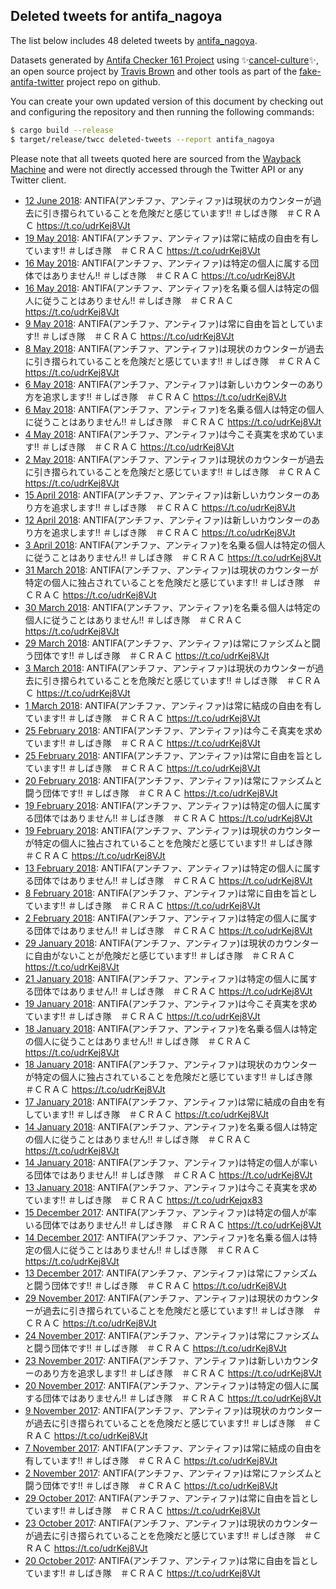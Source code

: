 ## Deleted tweets for antifa_nagoya

The list below includes 48 deleted tweets by
[antifa_nagoya](https://twitter.com/antifa_nagoya).



Datasets generated by [Antifa Checker 161 Project](https://twitter.com/antifacheck161) using ✨[cancel-culture](https://github.com/travisbrown/cancel-culture)✨, an open source project by 
[Travis Brown](https://twitter.com/travisbrown) and other tools as part of the 
[fake-antifa-twitter](https://github.com/antifacheck161/fake-antifa-twitter) project repo on github.

You can create your own updated version of this document by checking out and configuring the
repository and then running the following commands:

```bash
$ cargo build --release
$ target/release/twcc deleted-tweets --report antifa_nagoya
```

Please note that all tweets quoted here are sourced from the
[Wayback Machine](https://web.archive.org) and were not directly accessed through the Twitter API or
any Twitter client.

* [12 June 2018](https://web.archive.org/web/20180612154246/https://twitter.com/antifa_nagoya/status/1006562462169100289): ANTIFA(アンチファ、アンティファ)は現状のカウンターが過去に引き摺られていることを危険だと感じています‼ ＃しばき隊　＃ＣＲＡＣ https://t.co/udrKej8VJt <!--1006562462169100289-->
* [19 May 2018](https://web.archive.org/web/20180519201246/https://twitter.com/antifa_nagoya/status/997933101111128064): ANTIFA(アンチファ、アンティファ)は常に結成の自由を有しています‼ ＃しばき隊　＃ＣＲＡＣ https://t.co/udrKej8VJt <!--997933101111128064-->
* [16 May 2018](https://web.archive.org/web/20180516091255/https://twitter.com/antifa_nagoya/status/996679880807874560): ANTIFA(アンチファ、アンティファ)は特定の個人に属する団体ではありません‼ ＃しばき隊　＃ＣＲＡＣ https://t.co/udrKej8VJt <!--996679880807874560-->
* [16 May 2018](https://web.archive.org/web/20180516084253/https://twitter.com/antifa_nagoya/status/996672322667925505): ANTIFA(アンチファ、アンティファ)を名乗る個人は特定の個人に従うことはありません‼ ＃しばき隊　＃ＣＲＡＣ https://t.co/udrKej8VJt <!--996672322667925505-->
* [ 9 May 2018](https://web.archive.org/web/20180509094259/https://twitter.com/antifa_nagoya/status/994150732268892160): ANTIFA(アンチファ、アンティファ)は常に自由を旨としています‼ ＃しばき隊　＃ＣＲＡＣ https://t.co/udrKej8VJt <!--994150732268892160-->
* [ 8 May 2018](https://web.archive.org/web/20180508064252/https://twitter.com/antifa_nagoya/status/993743016593510402): ANTIFA(アンチファ、アンティファ)は現状のカウンターが過去に引き摺られていることを危険だと感じています‼ ＃しばき隊　＃ＣＲＡＣ https://t.co/udrKej8VJt <!--993743016593510402-->
* [ 6 May 2018](https://web.archive.org/web/20180506074258/https://twitter.com/antifa_nagoya/status/993033365497376768): ANTIFA(アンチファ、アンティファ)は新しいカウンターのあり方を追求します‼ ＃しばき隊　＃ＣＲＡＣ https://t.co/udrKej8VJt <!--993033365497376768-->
* [ 6 May 2018](https://web.archive.org/web/20180506034256/https://twitter.com/antifa_nagoya/status/992972959147900928): ANTIFA(アンチファ、アンティファ)を名乗る個人は特定の個人に従うことはありません‼ ＃しばき隊　＃ＣＲＡＣ https://t.co/udrKej8VJt <!--992972959147900928-->
* [ 4 May 2018](https://web.archive.org/web/20180504141256/https://twitter.com/antifa_nagoya/status/992406728116396033): ANTIFA(アンチファ、アンティファ)は今こそ真実を求めています‼ ＃しばき隊　＃ＣＲＡＣ https://t.co/udrKej8VJt <!--992406728116396033-->
* [ 2 May 2018](https://web.archive.org/web/20180502174256/https://twitter.com/antifa_nagoya/status/991734800586231809): ANTIFA(アンチファ、アンティファ)は現状のカウンターが過去に引き摺られていることを危険だと感じています‼ ＃しばき隊　＃ＣＲＡＣ https://t.co/udrKej8VJt <!--991734800586231809-->
* [15 April 2018](https://web.archive.org/web/20180415074301/https://twitter.com/antifa_nagoya/status/985423232932102145): ANTIFA(アンチファ、アンティファ)は新しいカウンターのあり方を追求します‼ ＃しばき隊　＃ＣＲＡＣ https://t.co/udrKej8VJt <!--985423232932102145-->
* [12 April 2018](https://web.archive.org/web/20180412164256/https://twitter.com/antifa_nagoya/status/984471943779729409): ANTIFA(アンチファ、アンティファ)は新しいカウンターのあり方を追求します‼ ＃しばき隊　＃ＣＲＡＣ https://t.co/udrKej8VJt <!--984471943779729409-->
* [ 3 April 2018](https://web.archive.org/web/20180403044257/https://twitter.com/antifa_nagoya/status/981029263280283649): ANTIFA(アンチファ、アンティファ)を名乗る個人は特定の個人に従うことはありません‼ ＃しばき隊　＃ＣＲＡＣ https://t.co/udrKej8VJt <!--981029263280283649-->
* [31 March 2018](https://web.archive.org/web/20180331121255/https://twitter.com/antifa_nagoya/status/980055337507028993): ANTIFA(アンチファ、アンティファ)は現状のカウンターが特定の個人に独占されていることを危険だと感じています‼ ＃しばき隊　＃ＣＲＡＣ https://t.co/udrKej8VJt <!--980055337507028993-->
* [30 March 2018](https://web.archive.org/web/20180330094304/https://twitter.com/antifa_nagoya/status/979655238641639425): ANTIFA(アンチファ、アンティファ)を名乗る個人は特定の個人に従うことはありません‼ ＃しばき隊　＃ＣＲＡＣ https://t.co/udrKej8VJt <!--979655238641639425-->
* [29 March 2018](https://web.archive.org/web/20180329211250/https://twitter.com/antifa_nagoya/status/979466436253896704): ANTIFA(アンチファ、アンティファ)は常にファシズムと闘う団体です‼ ＃しばき隊　＃ＣＲＡＣ https://t.co/udrKej8VJt <!--979466436253896704-->
* [ 3 March 2018](https://web.archive.org/web/20180303014310/https://twitter.com/antifa_nagoya/status/969749995493584897): ANTIFA(アンチファ、アンティファ)は現状のカウンターが過去に引き摺られていることを危険だと感じています‼ ＃しばき隊　＃ＣＲＡＣ https://t.co/udrKej8VJt <!--969749995493584897-->
* [ 1 March 2018](https://web.archive.org/web/20180301121256/https://twitter.com/antifa_nagoya/status/969183705720737793): ANTIFA(アンチファ、アンティファ)は常に結成の自由を有しています‼ ＃しばき隊　＃ＣＲＡＣ https://t.co/udrKej8VJt <!--969183705720737793-->
* [25 February 2018](https://web.archive.org/web/20180225151252/https://twitter.com/antifa_nagoya/status/967779435968516099): ANTIFA(アンチファ、アンティファ)は今こそ真実を求めています‼ ＃しばき隊　＃ＣＲＡＣ https://t.co/udrKej8VJt <!--967779435968516099-->
* [25 February 2018](https://web.archive.org/web/20180225044301/https://twitter.com/antifa_nagoya/status/967620928996691968): ANTIFA(アンチファ、アンティファ)は常に自由を旨としています‼ ＃しばき隊　＃ＣＲＡＣ https://t.co/udrKej8VJt <!--967620928996691968-->
* [20 February 2018](https://web.archive.org/web/20180220104257/https://twitter.com/antifa_nagoya/status/965899569878806528): ANTIFA(アンチファ、アンティファ)は常にファシズムと闘う団体です‼ ＃しばき隊　＃ＣＲＡＣ https://t.co/udrKej8VJt <!--965899569878806528-->
* [19 February 2018](https://web.archive.org/web/20180219194253/https://twitter.com/antifa_nagoya/status/965673060685594624): ANTIFA(アンチファ、アンティファ)は特定の個人に属する団体ではありません‼ ＃しばき隊　＃ＣＲＡＣ https://t.co/udrKej8VJt <!--965673060685594624-->
* [19 February 2018](https://web.archive.org/web/20180219174254/https://twitter.com/antifa_nagoya/status/965642865891160065): ANTIFA(アンチファ、アンティファ)は現状のカウンターが特定の個人に独占されていることを危険だと感じています‼ ＃しばき隊　＃ＣＲＡＣ https://t.co/udrKej8VJt <!--965642865891160065-->
* [13 February 2018](https://web.archive.org/web/20180213234255/https://twitter.com/antifa_nagoya/status/963559139866681345): ANTIFA(アンチファ、アンティファ)は特定の個人に属する団体ではありません‼ ＃しばき隊　＃ＣＲＡＣ https://t.co/udrKej8VJt <!--963559139866681345-->
* [ 8 February 2018](https://web.archive.org/web/20180208041300/https://twitter.com/antifa_nagoya/status/961452781356728320): ANTIFA(アンチファ、アンティファ)は常に自由を旨としています‼ ＃しばき隊　＃ＣＲＡＣ https://t.co/udrKej8VJt <!--961452781356728320-->
* [ 2 February 2018](https://web.archive.org/web/20180202074259/https://twitter.com/antifa_nagoya/status/959331298190925824): ANTIFA(アンチファ、アンティファ)は特定の個人に属する団体ではありません‼ ＃しばき隊　＃ＣＲＡＣ https://t.co/udrKej8VJt <!--959331298190925824-->
* [29 January 2018](https://web.archive.org/web/20180129041302/https://twitter.com/antifa_nagoya/status/957828911089336320): ANTIFA(アンチファ、アンティファ)は現状のカウンターに自由がないことが危険だと感じています‼ ＃しばき隊　＃ＣＲＡＣ https://t.co/udrKej8VJt <!--957828911089336320-->
* [21 January 2018](https://web.archive.org/web/20180121224257/https://twitter.com/antifa_nagoya/status/955209127847804928): ANTIFA(アンチファ、アンティファ)は特定の個人に属する団体ではありません‼ ＃しばき隊　＃ＣＲＡＣ https://t.co/udrKej8VJt <!--955209127847804928-->
* [19 January 2018](https://web.archive.org/web/20180119184257/https://twitter.com/antifa_nagoya/status/954423954147454976): ANTIFA(アンチファ、アンティファ)は今こそ真実を求めています‼ ＃しばき隊　＃ＣＲＡＣ https://t.co/udrKej8VJt <!--954423954147454976-->
* [18 January 2018](https://web.archive.org/web/20180118171257/https://twitter.com/antifa_nagoya/status/954038917040283648): ANTIFA(アンチファ、アンティファ)を名乗る個人は特定の個人に従うことはありません‼ ＃しばき隊　＃ＣＲＡＣ https://t.co/udrKej8VJt <!--954038917040283648-->
* [18 January 2018](https://web.archive.org/web/20180118014300/https://twitter.com/antifa_nagoya/status/953804887455801344): ANTIFA(アンチファ、アンティファ)は現状のカウンターが特定の個人に独占されていることを危険だと感じています‼ ＃しばき隊　＃ＣＲＡＣ https://t.co/udrKej8VJt <!--953804887455801344-->
* [17 January 2018](https://web.archive.org/web/20180117054302/https://twitter.com/antifa_nagoya/status/953502905956380679): ANTIFA(アンチファ、アンティファ)は常に結成の自由を有しています‼ ＃しばき隊　＃ＣＲＡＣ https://t.co/udrKej8VJt <!--953502905956380679-->
* [14 January 2018](https://web.archive.org/web/20180114151309/https://twitter.com/antifa_nagoya/status/952559216891277312): ANTIFA(アンチファ、アンティファ)を名乗る個人は特定の個人に従うことはありません‼ ＃しばき隊　＃ＣＲＡＣ https://t.co/udrKej8VJt <!--952559216891277312-->
* [14 January 2018](https://web.archive.org/web/20180114104303/https://twitter.com/antifa_nagoya/status/952491244034207744): ANTIFA(アンチファ、アンティファ)は特定の個人が率いる団体ではありません‼ ＃しばき隊　＃ＣＲＡＣ https://t.co/udrKej8VJt <!--952491244034207744-->
* [13 January 2018](https://web.archive.org/web/20180113154300/https://twitter.com/antifa_nagoya/status/952204341032742912): ANTIFA(アンチファ、アンティファ)は今こそ真実を求めています‼ ＃しばき隊　＃ＣＲＡＣ https://t.co/udrKejqx83 <!--952204341032742912-->
* [15 December 2017](https://web.archive.org/web/20171215094307/https://twitter.com/antifa_nagoya/status/941604525340688384): ANTIFA(アンチファ、アンティファ)は特定の個人が率いる団体ではありません‼ ＃しばき隊　＃ＣＲＡＣ https://t.co/udrKej8VJt <!--941604525340688384-->
* [14 December 2017](https://web.archive.org/web/20171214031313/https://twitter.com/antifa_nagoya/status/941144015902097408): ANTIFA(アンチファ、アンティファ)を名乗る個人は特定の個人に従うことはありません‼ ＃しばき隊　＃ＣＲＡＣ https://t.co/udrKej8VJt <!--941144015902097408-->
* [13 December 2017](https://web.archive.org/web/20171213144308/https://twitter.com/antifa_nagoya/status/940955251259056128): ANTIFA(アンチファ、アンティファ)は常にファシズムと闘う団体です‼ ＃しばき隊　＃ＣＲＡＣ https://t.co/udrKej8VJt <!--940955251259056128-->
* [29 November 2017](https://web.archive.org/web/20171129011313/https://twitter.com/antifa_nagoya/status/935677998925209600): ANTIFA(アンチファ、アンティファ)は現状のカウンターが過去に引き摺られていることを危険だと感じています‼ ＃しばき隊　＃ＣＲＡＣ https://t.co/udrKej8VJt <!--935677998925209600-->
* [24 November 2017](https://web.archive.org/web/20171124084308/https://twitter.com/antifa_nagoya/status/933979284858744832): ANTIFA(アンチファ、アンティファ)は常にファシズムと闘う団体です‼ ＃しばき隊　＃ＣＲＡＣ https://t.co/udrKej8VJt <!--933979284858744832-->
* [23 November 2017](https://web.archive.org/web/20171123001310/https://twitter.com/antifa_nagoya/status/933488559654240256): ANTIFA(アンチファ、アンティファ)は新しいカウンターのあり方を追求します‼ ＃しばき隊　＃ＣＲＡＣ https://t.co/udrKej8VJt <!--933488559654240256-->
* [20 November 2017](https://web.archive.org/web/20171120054311/https://twitter.com/antifa_nagoya/status/932484447483523073): ANTIFA(アンチファ、アンティファ)は特定の個人に属する団体ではありません‼ ＃しばき隊　＃ＣＲＡＣ https://t.co/udrKej8VJt <!--932484447483523073-->
* [ 9 November 2017](https://web.archive.org/web/20171109121316/https://twitter.com/antifa_nagoya/status/928596348642893824): ANTIFA(アンチファ、アンティファ)は現状のカウンターが過去に引き摺られていることを危険だと感じています‼ ＃しばき隊　＃ＣＲＡＣ https://t.co/udrKej8VJt <!--928596348642893824-->
* [ 7 November 2017](https://web.archive.org/web/20171107014312/https://twitter.com/antifa_nagoya/status/927713011434786816): ANTIFA(アンチファ、アンティファ)は常に結成の自由を有しています‼ ＃しばき隊　＃ＣＲＡＣ https://t.co/udrKej8VJt <!--927713011434786816-->
* [ 2 November 2017](https://web.archive.org/web/20171102044315/https://twitter.com/antifa_nagoya/status/925946383202320385): ANTIFA(アンチファ、アンティファ)は常にファシズムと闘う団体です‼ ＃しばき隊　＃ＣＲＡＣ https://t.co/udrKej8VJt <!--925946383202320385-->
* [29 October 2017](https://web.archive.org/web/20171029091327/https://twitter.com/antifa_nagoya/status/924564829783801856): ANTIFA(アンチファ、アンティファ)は常に自由を旨としています‼ ＃しばき隊　＃ＣＲＡＣ https://t.co/udrKej8VJt <!--924564829783801856-->
* [23 October 2017](https://web.archive.org/web/20171023141351/https://twitter.com/antifa_nagoya/status/922466100708753409): ANTIFA(アンチファ、アンティファ)は現状のカウンターが過去に引き摺られていることを危険だと感じています‼ ＃しばき隊　＃ＣＲＡＣ https://t.co/udrKej8VJt <!--922466100708753409-->
* [20 October 2017](https://web.archive.org/web/20171020081338/https://twitter.com/antifa_nagoya/status/921288285627981829): ANTIFA(アンチファ、アンティファ)は常に自由を旨としています‼ ＃しばき隊　＃ＣＲＡＣ https://t.co/udrKej8VJt <!--921288285627981829-->
